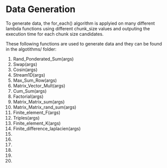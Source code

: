 # Data Generation

To generate data, the for_each() algorithm is applyied on many different lambda functions using different chunk_size values and 
outputing the execution time for each chunk size candidates.

These following functions are used to generate data and they can be found in the algotithms/ folder:
1. Rand_Ponderated_Sum(args)
1. Swap(args)
1. Cosin(args)
1. Stream1D(args)
1. Max_Sum_Row(args)
1. Matrix_Vector_Mult(args)
1. Cum_Sum(args)
1. Factorial(args)
1. Matrix_Matrix_sum(args)
1. Matrix_Matrix_rand_sum(args)
1. Finite_element_F(args)
1. Triples(args)
1. Finite_element_K(args)
1. Finite_difference_laplacien(args)
1.
1.
1.
1.
1.
1.
